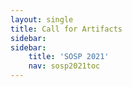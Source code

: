```yaml
---
layout: single
title: Call for Artifacts
sidebar:
sidebar:
    title: 'SOSP 2021'
    nav: sosp2021toc
---
```

